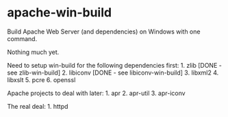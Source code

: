 # apache-win-build

Build Apache Web Server (and dependencies) on Windows with one command.

Nothing much yet.

Need to setup win-build for the following dependencies first:
    1. zlib [DONE - see zlib-win-build]
    2. libiconv [DONE - see libiconv-win-build]
    3. libxml2
    4. libxslt
    5. pcre
    6. openssl

Apache projects to deal with later:
    1. apr
    2. apr-util
    3. apr-iconv

The real deal:
    1. httpd
